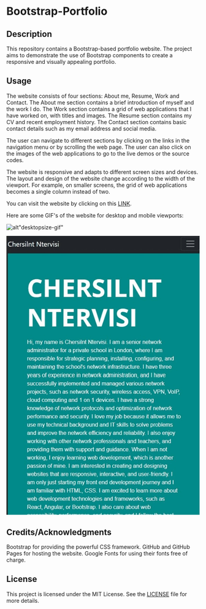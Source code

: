 # Bootstrap-Portfolio

## Description
This repository contains a Bootstrap-based portfolio website. The project aims to demonstrate the use of Bootstrap components to create a responsive and visually appealing portfolio.

## Usage
The website consists of four sections: About me, Resume, Work and Contact.
The About me section contains a brief introduction of myself and the work I do. 
The Work section contains a grid of web applications that I have worked on, with titles and images. 
The Resume section contains my CV and recent employment history.
The Contact section contains basic contact details such as my email address and social media.

The user can navigate to different sections by clicking on the links in the navigation menu or by scrolling the web page. The user can also click on the images of the web applications to go to the live demos or the source codes.

The website is responsive and adapts to different screen sizes and devices. The layout and design of the website change according to the width of the viewport. For example, on smaller screens, the grid of web applications becomes a single column instead of two.

You can visit the website by clicking on this [LINK](https://cntervisi.github.io/Bootstrap-Portfolio/).

Here are some GIF's of the website for desktop and mobile viewports:

![alt"desktopsize-gif"](../Bootstrap-Portfolio/images/desktop-gif.gif)

![alt"mobile-gif"](./images/mobile-gif.gif)

## Credits/Acknowledgments
Bootstrap for providing the powerful CSS framework.
GitHub and GitHub Pages for hosting the website.
Google Fonts for using their fonts free of charge.

## License
This project is licensed under the MIT License. See the [LICENSE](./LICENSE) file for more details.